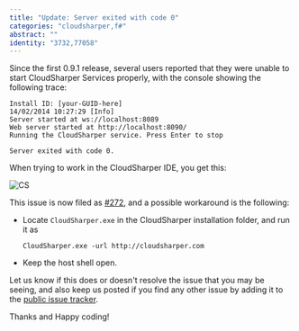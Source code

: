 ```yaml
---
title: "Update: Server exited with code 0"
categories: "cloudsharper,f#"
abstract: ""
identity: "3732,77058"
---
```

Since the first 0.9.1 release, several users reported that they were unable to start CloudSharper Services properly, with the console showing the following trace:

```
Install ID: [your-GUID-here]
14/02/2014 10:27:29 [Info]
Server started at ws://localhost:8089
Web server started at http://localhost:8090/
Running the CloudSharper service. Press Enter to stop

Server exited with code 0.
```

When trying to work in the CloudSharper IDE, you get this:

![CS](http://i.imgur.com/XvKRv8J.png)

This issue is now filed as [#272](https://bitbucket.org/IntelliFactory/cloudsharper/issue/272/console-doesnt-start-service-properly), and a possible workaround is the following:

 * Locate `CloudSharper.exe` in the CloudSharper installation folder, and run it as 
    ```
    CloudSharper.exe -url http://cloudsharper.com
    ```
 * Keep the host shell open.

Let us know if this does or doesn't resolve the issue that you may be seeing, and also keep us posted if you find any other issue by adding it to the [public issue tracker](https://bitbucket.org/IntelliFactory/cloudsharper/issues?status=new&status=open).

Thanks and Happy coding!
